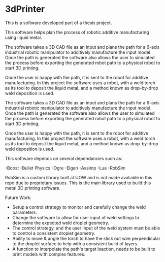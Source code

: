 # 3dPrinter

This is a software developed part of a thesis project.

This software helps plan the process of robotic additive manufacturing using liquid metal.


The software takes a 3D CAD file as an input and plans the path for a 6-axis industrial
robotic manipulator to additively manufacture the input model.
Once the path is generated the software also allows the user to simulated the process
before exporting the generated robot path to a physical robot to start 3D printing.

Once the user is happy with the path, it is sent to the robot for additive manufacturing.
In this project the software uses a robot, with a weld torch as its tool to deposit the liquid metal,
and a method known as drop-by-drop weld deposition is used.  

The software takes a 3D CAD file as an input and plans the path for a 6-axis industrial robotic manipulator to additively manufacture the input model. Once the path is generated the software also allows the user to simulated the process before exporting the generated robot path to a physical robot to start 3D printing. 

Once the user is happy with the path, it is sent to the robot for additive manufacturing. In this project the software uses a robot, with a weld torch as its tool to deposit the liquid metal, and a method known as drop-by-drop weld deposition is used.  


This software depends on several dependancies such as:

-Boost
-Bullet Physics
-Ogre
-Eigen
-Assimp
-Lua
-RobSim

RobSim is a custom library built at UOW and is not made avaliable in this repo due to proprietary issues.
This is the main library used to build this metal 3D printing software.

Future Work:

- Setup a control strategy to monitor and carefully change the weld parameters.
- Change the software to allow for user input of weld settings to determine the expected weld droplet geometry.
- The control strategy, and the user input of the weld system must be able to control a consistent droplet geometry.
- Ability to move & angle the torch to have the stick out wire perpendicular to the droplet surface to help with a consistent build of layers.
- A function to Interpolate the path's target loaction, needs to be built to print models with complex features.
